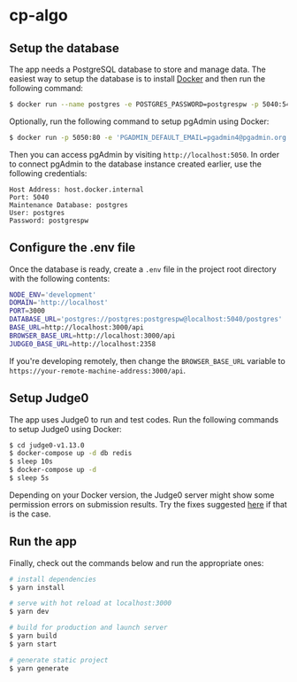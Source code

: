 # cp-algo

## Setup the database

The app needs a PostgreSQL database to store and manage data. The easiest way to setup the database is to install [Docker](https://www.docker.com) and then run the following command:

```bash
$ docker run --name postgres -e POSTGRES_PASSWORD=postgrespw -p 5040:5432 -d postgres
```

Optionally, run the following command to setup pgAdmin using Docker:

```bash
$ docker run -p 5050:80 -e 'PGADMIN_DEFAULT_EMAIL=pgadmin4@pgadmin.org' -e 'PGADMIN_DEFAULT_PASSWORD=pgadmin4pw' -d --name pgadmin4 dpage/pgadmin4
```

Then you can access pgAdmin by visiting `http://localhost:5050`. In order to connect pgAdmin to the database instance created earlier, use the following credentials:

```
Host Address: host.docker.internal
Port: 5040
Maintenance Database: postgres
User: postgres
Password: postgrespw
```

## Configure the .env file

Once the database is ready, create a `.env` file in the project root directory with the following contents:

```bash
NODE_ENV='development'
DOMAIN='http://localhost'
PORT=3000
DATABASE_URL='postgres://postgres:postgrespw@localhost:5040/postgres'
BASE_URL=http://localhost:3000/api
BROWSER_BASE_URL=http://localhost:3000/api
JUDGE0_BASE_URL=http://localhost:2358
```

If you're developing remotely, then change the `BROWSER_BASE_URL` variable to `https://your-remote-machine-address:3000/api`.

## Setup Judge0

The app uses Judge0 to run and test codes. Run the following commands to setup Judge0 using Docker:

```bash
$ cd judge0-v1.13.0
$ docker-compose up -d db redis
$ sleep 10s
$ docker-compose up -d
$ sleep 5s
```

Depending on your Docker version, the Judge0 server might show some permission errors on submission results. Try the fixes suggested [here](https://github.com/judge0/judge0/issues/325) if that is the case.

## Run the app

Finally, check out the commands below and run the appropriate ones:

```bash
# install dependencies
$ yarn install

# serve with hot reload at localhost:3000
$ yarn dev

# build for production and launch server
$ yarn build
$ yarn start

# generate static project
$ yarn generate
```
